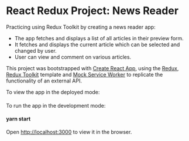 # React Redux Project: News Reader
Practicing using Redux Toolkit by creating a news reader app:
- The app fetches and displays a list of all articles in their preview form.
- It fetches and displays the current article which can be selected and changed by user.
- User can view and comment on various articles.

This project was bootstrapped with [Create React App](https://github.com/facebook/create-react-app), using the [Redux](https://redux.js.org/), [Redux Toolkit](https://redux-toolkit.js.org/) template and [Mock Service Worker](https://mswjs.io/) to replicate the functionality of an external API.

To view the app in the deployed mode:
#### []()

To run the app in the development mode:
#### yarn start
Open [http://localhost:3000](http://localhost:3000) to view it in the browser.